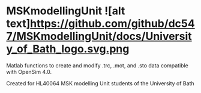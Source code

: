 # MSKmodellingUnit ![alt text]https://github.com/github/dc547/MSKmodellingUnit/docs/University_of_Bath_logo.svg.png 
Matlab functions to create and modify .trc, .mot, and .sto data compatible with OpenSim 4.0.

Created for HL40064 MSK modelling Unit students of the University of Bath
